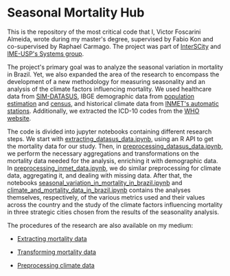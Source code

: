 # Seasonal Mortality Hub

This is the repository of the most critical code that I, Victor Foscarini Almeida, wrote during my master's degree, supervised by Fabio Kon and co-supervised by Raphael Carmago. The project was part of [InterSCity](https://interscity.org/) and [IME-USP's Systems group](https://www.ime.usp.br/en/computer-science-department/research/).

The project's primary goal was to analyze the seasonal variation in mortality in Brazil. Yet, we also expanded the area of the research to encompass the development of a new methodology for measuring seasonality and an analysis of the climate factors influencing mortality. We used healthcare data from [SIM-DATASUS](https://sidra.ibge.gov.br/pesquisa/censo-demografico/demografico-2022/universo-alfabetizacao), IBGE demographic data from [population estimation](https://www.ibge.gov.br/estatisticas/sociais/populacao/9103-estimativas-de-populacao) and [census](https://sidra.ibge.gov.br/pesquisa/censo-demografico/demografico-2022/universo-alfabetizacao), and historical climate data from [INMET's automatic stations](https://portal.inmet.gov.br/dadoshistoricos). Additionally, we extracted the ICD-10 codes from the [WHO website](https://icd.who.int/browse10/2019/en). 

The code is divided into jupyter notebooks containing different research steps. We start with [extracting_datasus_data.ipynb](https://github.com/Victor-Foscarini/seasonal-mortality-hub/blob/main/extracting_datasus_data.ipynb), using an R API to get the mortality data for our study. Then, in [preprocessing_datasus_data.ipynb](https://github.com/Victor-Foscarini/seasonal-mortality-hub/blob/main/preprocessing_datasus_data.ipynb), we perform the necessary aggregations and transformations on the mortality data needed for the analysis, enriching it with demographic data. In [preprocessing_inmet_data.ipynb](https://github.com/Victor-Foscarini/seasonal-mortality-hub/blob/main/preprocessing_inmet_data.ipynb), we do similar preprocessing for climate data, aggregating it, and dealing with missing data. After that, the notebooks [seasonal_variation_in_mortality_in_brazil.ipynb](https://github.com/Victor-Foscarini/seasonal-mortality-hub/blob/main/seasonal_variation_in_mortality_in_brazil.ipynb) and [climate_and_mortality_data_in_brazil.ipynb](https://github.com/Victor-Foscarini/seasonal-mortality-hub/blob/main/climate_and_mortality_in_brazil.ipynb) contains the analyses themselves, respectively, of the various metrics used and their values across the country and the study of the climate factors influencing mortality in three strategic cities chosen from the results of the seasonality analysis.

The procedures of the research are also available on my medium:

- [Extracting mortality data](https://medium.com/@victorfoscarini/unlocking-brazils-mortality-data-a-guide-to-extracting-sim-datasus-data-with-the-microdatasus-d7ea7bb1cc61)

- [Transforming mortality data](https://medium.com/@victorfoscarini/refining-brazils-mortality-data-a-guide-to-transforming-sim-datasus-data-with-standardization-to-13ed10d6f808)

- [Preprocessing climate data](https://medium.com/@victorfoscarini/processing-brazils-climate-data-aggregating-inmet-data-from-brazilian-state-capitals-912de4d55e32)
